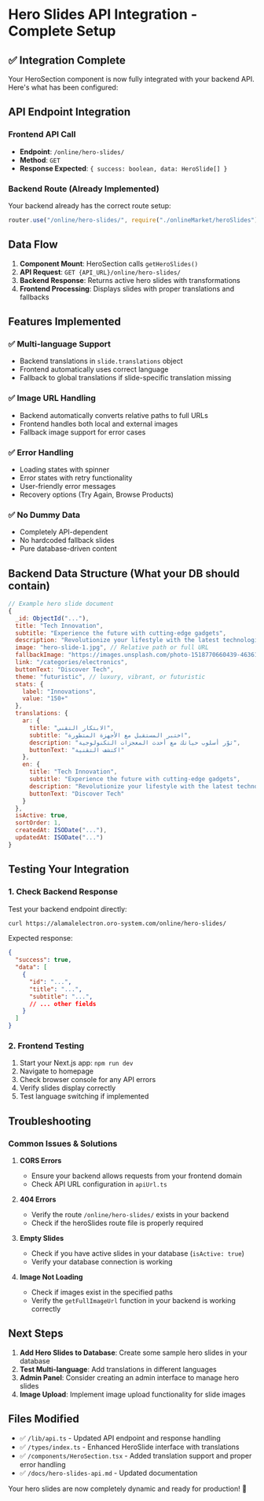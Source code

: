 # Hero Slides API Integration - Complete Setup

## ✅ Integration Complete

Your HeroSection component is now fully integrated with your backend API. Here's what has been configured:

## API Endpoint Integration

### Frontend API Call
- **Endpoint**: `/online/hero-slides/`
- **Method**: `GET`
- **Response Expected**: `{ success: boolean, data: HeroSlide[] }`

### Backend Route (Already Implemented)
Your backend already has the correct route setup:
```javascript
router.use("/online/hero-slides/", require("./onlineMarket/heroSlides"));
```

## Data Flow

1. **Component Mount**: HeroSection calls `getHeroSlides()`
2. **API Request**: `GET {API_URL}/online/hero-slides/`
3. **Backend Response**: Returns active hero slides with transformations
4. **Frontend Processing**: Displays slides with proper translations and fallbacks

## Features Implemented

### ✅ Multi-language Support
- Backend translations in `slide.translations` object
- Frontend automatically uses correct language
- Fallback to global translations if slide-specific translation missing

### ✅ Image URL Handling
- Backend automatically converts relative paths to full URLs
- Frontend handles both local and external images
- Fallback image support for error cases

### ✅ Error Handling
- Loading states with spinner
- Error states with retry functionality
- User-friendly error messages
- Recovery options (Try Again, Browse Products)

### ✅ No Dummy Data
- Completely API-dependent
- No hardcoded fallback slides
- Pure database-driven content

## Backend Data Structure (What your DB should contain)

```javascript
// Example hero slide document
{
  _id: ObjectId("..."),
  title: "Tech Innovation",
  subtitle: "Experience the future with cutting-edge gadgets", 
  description: "Revolutionize your lifestyle with the latest technological marvels",
  image: "hero-slide-1.jpg", // Relative path or full URL
  fallbackImage: "https://images.unsplash.com/photo-1518770660439-4636190af475",
  link: "/categories/electronics",
  buttonText: "Discover Tech",
  theme: "futuristic", // luxury, vibrant, or futuristic
  stats: {
    label: "Innovations",
    value: "150+"
  },
  translations: {
    ar: {
      title: "الابتكار التقني",
      subtitle: "اختبر المستقبل مع الأجهزة المتطورة",
      description: "ثوّر أسلوب حياتك مع أحدث المعجزات التكنولوجية",
      buttonText: "اكتشف التقنية"
    },
    en: {
      title: "Tech Innovation",
      subtitle: "Experience the future with cutting-edge gadgets",
      description: "Revolutionize your lifestyle with the latest technological marvels",
      buttonText: "Discover Tech"
    }
  },
  isActive: true,
  sortOrder: 1,
  createdAt: ISODate("..."),
  updatedAt: ISODate("...")
}
```

## Testing Your Integration

### 1. Check Backend Response
Test your backend endpoint directly:
```bash
curl https://alamalelectron.oro-system.com/online/hero-slides/
```

Expected response:
```json
{
  "success": true,
  "data": [
    {
      "id": "...",
      "title": "...",
      "subtitle": "...",
      // ... other fields
    }
  ]
}
```

### 2. Frontend Testing
1. Start your Next.js app: `npm run dev`
2. Navigate to homepage
3. Check browser console for any API errors
4. Verify slides display correctly
5. Test language switching if implemented

## Troubleshooting

### Common Issues & Solutions

1. **CORS Errors**
   - Ensure your backend allows requests from your frontend domain
   - Check API URL configuration in `apiUrl.ts`

2. **404 Errors**
   - Verify the route `/online/hero-slides/` exists in your backend
   - Check if the heroSlides route file is properly required

3. **Empty Slides**
   - Check if you have active slides in your database (`isActive: true`)
   - Verify your database connection is working

4. **Image Not Loading**
   - Check if images exist in the specified paths
   - Verify the `getFullImageUrl` function in your backend is working correctly

## Next Steps

1. **Add Hero Slides to Database**: Create some sample hero slides in your database
2. **Test Multi-language**: Add translations in different languages
3. **Admin Panel**: Consider creating an admin interface to manage hero slides
4. **Image Upload**: Implement image upload functionality for slide images

## Files Modified

- ✅ `/lib/api.ts` - Updated API endpoint and response handling
- ✅ `/types/index.ts` - Enhanced HeroSlide interface with translations
- ✅ `/components/HeroSection.tsx` - Added translation support and proper error handling
- ✅ `/docs/hero-slides-api.md` - Updated documentation

Your hero slides are now completely dynamic and ready for production! 🚀
